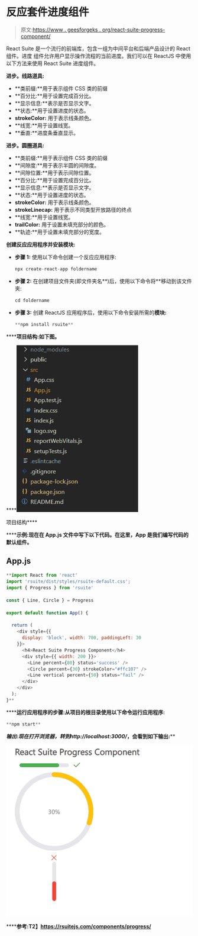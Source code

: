 # 反应套件进度组件

> 原文:[https://www . geesforgeks . org/react-suite-progress-component/](https://www.geeksforgeeks.org/react-suite-progress-component/)

React Suite 是一个流行的前端库，包含一组为中间平台和后端产品设计的 React 组件。进度  组件允许用户显示操作流程的当前进度。我们可以在 ReactJS 中使用以下方法来使用 React Suite 进度组件。

**进步。线路道具:**

*   **类前缀:**用于表示组件 CSS 类的前缀
*   **百分比:**用于设置完成百分比。
*   **显示信息:**表示是否显示文字。
*   **状态:**用于设置进度的状态。
*   **strokeColor:** 用于表示线条颜色。
*   **线宽:**用于设置线宽。
*   **垂直:**进度条垂直显示。

**进步。圆圈道具:**

*   **类前缀:**用于表示组件 CSS 类的前缀
*   **间隙度:**用于表示半圆的间隙度。
*   **间隙位置:**用于表示间隙位置。
*   **百分比:**用于设置完成百分比。
*   **显示信息:**表示是否显示文字。
*   **状态:**用于设置进度的状态。
*   **strokeColor:** 用于表示线条颜色。
*   **strokeLinecap:** 用于表示不同类型开放路径的终点
*   **线宽:**用于设置线宽。
*   **trailColor:** 用于设置未填充部分的颜色。
*   **轨迹:**用于设置未填充部分的宽度。

**创建反应应用程序并安装模块:**

*   **步骤 1:** 使用以下命令创建一个反应应用程序:

    ```jsx
    npx create-react-app foldername
    ```

*   **步骤 2:** 在创建项目文件夹(即文件夹名**)后，使用以下命令将**移动到该文件夹:

    ```jsx
    cd foldername
    ```

*   **步骤 3:** 创建 ReactJS 应用程序后，使用以下命令安装所需的****模块:****

    ```jsx
    **npm install rsuite**
    ```

******项目结构:**如下图。****

****![](img/f04ae0d8b722a9fff0bd9bd138b29c23.png)

项目结构**** 

******示例:**现在在 **App.js** 文件中写下以下代码。在这里，App 是我们编写代码的默认组件。****

## ****App.js****

```jsx
**import React from 'react'
import 'rsuite/dist/styles/rsuite-default.css';
import { Progress } from 'rsuite'

const { Line, Circle } = Progress

export default function App() {

  return (
    <div style={{
      display: 'block', width: 700, paddingLeft: 30
    }}>
      <h4>React Suite Progress Component</h4>
      <div style={{ width: 200 }}>
        <Line percent={80} status='success' />
        <Circle percent={30} strokeColor="#ffc107" />
        <Line vertical percent={50} status="fail" />
      </div>
    </div>
  );
}**
```

******运行应用程序的步骤:**从项目的根目录使用以下命令运行应用程序:****

```jsx
**npm start**
```

******输出:**现在打开浏览器，转到***http://localhost:3000/***，会看到如下输出:****

****![](img/44aaa58818c5e7342ac1d13fa8134b0d.png)****

******参考:**T2】https://rsuitejs.com/components/progress/****